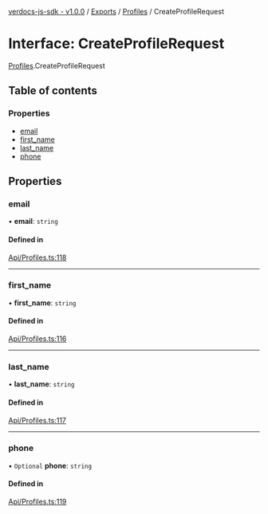 [verdocs-js-sdk - v1.0.0](../README.md) / [Exports](../modules.md) / [Profiles](../modules/Profiles.md) / CreateProfileRequest

# Interface: CreateProfileRequest

[Profiles](../modules/Profiles.md).CreateProfileRequest

## Table of contents

### Properties

- [email](Profiles.CreateProfileRequest.md#email)
- [first_name](Profiles.CreateProfileRequest.md#first_name)
- [last_name](Profiles.CreateProfileRequest.md#last_name)
- [phone](Profiles.CreateProfileRequest.md#phone)

## Properties

### email

• **email**: `string`

#### Defined in

[Api/Profiles.ts:118](https://github.com/Verdocs/js-sdk/blob/6ec87bd/src/Api/Profiles.ts#L118)

___

### first\_name

• **first\_name**: `string`

#### Defined in

[Api/Profiles.ts:116](https://github.com/Verdocs/js-sdk/blob/6ec87bd/src/Api/Profiles.ts#L116)

___

### last\_name

• **last\_name**: `string`

#### Defined in

[Api/Profiles.ts:117](https://github.com/Verdocs/js-sdk/blob/6ec87bd/src/Api/Profiles.ts#L117)

___

### phone

• `Optional` **phone**: `string`

#### Defined in

[Api/Profiles.ts:119](https://github.com/Verdocs/js-sdk/blob/6ec87bd/src/Api/Profiles.ts#L119)
